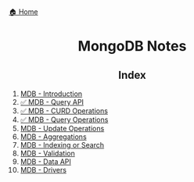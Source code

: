 [🏠 Home](../../../Interview/)

<h1 style="text-align: center">MongoDB Notes</h1>

<h2 style="text-align: center">Index</h2>

1. [MDB - Introduction](./notes/1.%20MDB%20-%20Introduction.md)
2. [✅ MDB - Query API](./notes/2.%20MDB%20-%20Query%20API.md)
3. [✅ MDB - CURD Operations](./notes/3.%20MDB%20-%20CURD%20Operation.md)
4. [✅ MDB - Query Operations](./notes/4.%20MDB%20-%20Query%20Operations.md)
5. [MDB - Update Operations]()
6.  [MDB - Aggregations]()
7.  [MDB - Indexing or Search]()
8.  [MDB - Validation]()
9.  [MDB - Data API]()
10. [MDB - Drivers]()